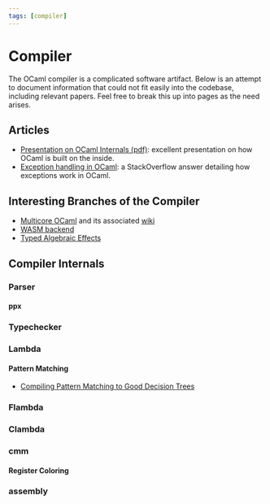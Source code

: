 ```yaml
---
tags: [compiler]
---
```


# Compiler

The OCaml compiler is a complicated software artifact. Below is an attempt to document information that could not fit easily into the codebase, including relevant papers. Feel free to break this up into pages as the need arises.

## Articles

* [Presentation on OCaml Internals (pdf)](/assets/pdf/ocaml_internals.pdf):
excellent presentation on how OCaml is built on the inside.
* [Exception handling in OCaml](https://stackoverflow.com/questions/8564025/ocaml-internals-exceptions):
a StackOverflow answer detailing how exceptions work in OCaml.

## Interesting Branches of the Compiler

* [Multicore OCaml](https://github.com/ocamllabs/ocaml-multicore) and its associated
[wiki](https://github.com/ocamllabs/ocaml-multicore/wiki)
* [WASM backend](https://github.com/SanderSpies/ocaml/tree/wasm-backend)
* [Typed Algebraic Effects](https://github.com/lpw25/ocaml-typed-effects)

## Compiler Internals
### Parser
#### ppx
### Typechecker
### Lambda
#### Pattern Matching

* [Compiling Pattern Matching to Good Decision Trees](http://moscova.inria.fr/~maranget/papers/ml05e-maranget.pdf)

### Flambda
### Clambda
### cmm
#### Register Coloring
### assembly
